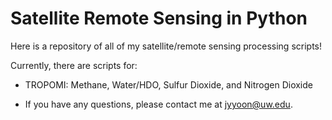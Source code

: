 # Satellite Remote Sensing in Python

Here is a repository of all of my satellite/remote sensing processing scripts!

Currently, there are scripts for:

- TROPOMI: Methane, Water/HDO, Sulfur Dioxide, and Nitrogen Dioxide

- If you have any questions, please contact me at jyyoon@uw.edu.
